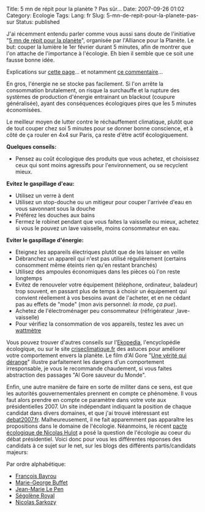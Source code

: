 Title: 5 mn de répit pour la planète ? Pas sûr...
Date: 2007-09-26 01:02
Category: Ecologie
Tags:
Lang: fr
Slug: 5-mn-de-repit-pour-la-planete-pas-sur
Status: published

J'ai récemment entendu parler comme vous aussi sans doute de l'initiative "[5
mn de répit pour la
planète](http://www.lalliance.fr/50-5-Minutes-De-Repit-Pour-La-Planete)",
organisée par l'Alliance pour la Planète. Le but: couper la lumière le 1er
février durant 5 minutes, afin de montrer que l'on attache de l'importance à
l'écologie. Eh bien il semble que ce soit une fausse bonne idée.

Explications sur [cette
page](http://linuxfr.org/comments/794828.html#794828)... et notamment [ce
commentaire](http://linuxfr.org/comments/794859,1.html)...

En gros, l'énergie ne se stocke pas facilement. Si l'on arrête la consommation
brutalement, on risque la surchauffe et la rupture des systèmes de production
d'énergie entrainant un blackout (coupure généralisée), ayant des conséquences
écologiques pires que les 5 minutes économisées.

Le meilleur moyen de lutter contre le réchauffement climatique, plutôt que de
tout couper chez soi 5 minutes pour se donner bonne conscience, et à côté de ça
rouler en 4x4 sur Paris, ça reste d'être actif écologiquement.

**Quelques conseils:**

- Pensez au coût écologique des produits que vous achetez, et choisissez ceux
  qui sont moins agressifs pour l'environnement, ou se recyclent mieux.

**Evitez le gaspillage d'eau:**

- Utilisez un verre à dent
- Utilisez un stop-douche ou un mitigeur pour couper l'arrivée d'eau en vous
  savonnant sous la douche
- Préférez les douches aux bains
- Fermez le robinet pendant que vous faites la vaisselle ou mieux, achetez si
  vous le pouvez un lave vaisselle, moins consommateur en eau.

**Eviter le gaspillage d'énergie:**

-   Eteignez les appareils électriques plutôt que de les laisser en veille
-   Débranchez un appareil qui n'est pas utilisé régulièrement (certains
    consomment même éteints rien qu'en restant branchés)
-   Utilisez des ampoules économiques dans les pièces où l'on reste longtemps
-   Evitez de renouveler votre équipement (téléphone, ordinateur, baladeur)
    trop souvent, en passant plus de temps à choisir un équipement qui convient
réellement à vos besoins avant de l'acheter, et en ne cédant pas au effets de
"mode" (mon avis personnel: *la mode, ça pue*).
-   Achetez de l'électroménager peu consommateur (réfrigérateur
    ,lave-vaisselle)
-   Pour vérifiez la consommation de vos appareils, testez les avec un
    [wattmètre](http://www.econologie.com/shop/index.php?main_page=product_info&products_id=20)

Vous pouvez trouver d'autres conseils sur
l'[Ekopedia](http://fr.ekopedia.org/Accueil), l'encyclopédie écologique, ou sur
le site [criseclimatique.fr](http://www.criseclimatique.fr/) des astuces pour
améliorer votre comportement envers la planète. Le film d'Al Gore "[Une vérité
qui dérange](http://www.allocine.fr/film/fichefilm_gen_cfilm=111289.html)"
illustre parfaitement les dangers d'un comportement irresponsable, je vous le
recommande chaudement, si vous faites abstraction des passages "Al Gore sauveur
du Monde".

Enfin, une autre manière de faire en sorte de militer dans ce sens, est que les
autorités gouvernementales prennent en compte ce phénomène. Il vous faut alors
prendre en compte ce paramètre dans votre vote aux présidentielles 2007. Un
site indépendant indiquant la position de chaque candidat dans divers domaines,
et que j'ai trouvé intéressant est [debat2007.fr](http://www.debat2007.fr/).
Malheureusement, il ne fait apparemment pas apparaître les propositions dans le
domaine de l'écologie. Néanmoins, le récent [pacte écologique de Nicolas
Hulot](http://www.pacte-ecologique-2007.org/declaration/index.html) a posé la
question de l'écologie au coeur du débat présidentiel. Voici donc pour vous les
différentes réponses des candidats à ce sujet sur le net, sur les blogs des
différents partis/candidats majeurs:

Par ordre alphabétique:

- [François Bayrou](http://www.bayrou.fr/propositions/pacte-ecologique.html)
- [Marie-George Buffet](http://www.pcf.fr/spip.php?article1087)
- [Jean-Marie Le
  Pen](http://fr.news.yahoo.com/08012007/290/le-fn-ne-signera-pas-le-pacte-ecologique-de-nicolas.html)
- [Ségolène
  Royal](http://environnement.parti-socialiste.fr/2007/01/05/segolene-royal-signe-le-pacte-ecologique/)
- [Nicolas
  Sarkozy](http://blog-ump.typepad.fr/blog/2006/12/nicolas_hulot_s.html)

